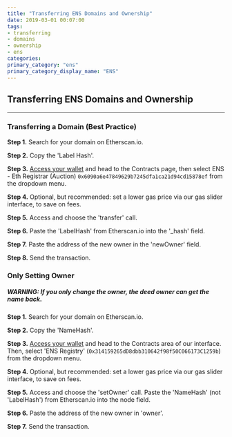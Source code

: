```yaml
---
title: "Transferring ENS Domains and Ownership"
date: 2019-03-01 00:07:00
tags:
- transferring
- domains
- ownership
- ens
categories:
primary_category: "ens"
primary_category_display_name: "ENS"
---
```


## Transferring ENS Domains and Ownership
***

### Transferring a Domain (Best Practice)
**Step 1.** Search for your domain on Etherscan.io.

**Step 2.** Copy the 'Label Hash'.

**Step 3.** [Access your wallet]() and head to the Contracts page, then select ENS - Eth Registrar (Auction) `0x6090a6e47849629b7245dfa1ca21d94cd15878ef` from the dropdown menu.

**Step 4.** Optional, but recommended: set a lower gas price via our gas slider interface, to save on fees.

**Step 5.** Access and choose the 'transfer' call.

**Step 6.** Paste the 'LabelHash' from Etherscan.io into the '_hash' field.

**Step 7.** Paste the address of the new owner in the 'newOwner' field.

**Step 8.** Send the transaction.



### Only Setting Owner
##### WARNING: If you only change the owner, the deed owner can get the name back.

**Step 1.** Search for your domain on Etherscan.io.

**Step 2.** Copy the 'NameHash'.

**Step 3.** [Access your wallet]() and head to the Contracts area of our interface. Then, select 'ENS Registry' (`0x314159265dD8dbb310642f98f50C066173C1259b`) from the dropdown menu.

**Step 4.** Optional, but recommended: set a lower gas price via our gas slider interface, to save on fees.

**Step 5.** Access and choose the 'setOwner' call. Paste the 'NameHash' (not 'LabelHash') from Etherscan.io into the node field.

**Step 6.** Paste the address of the new owner in 'owner'.

**Step 7.** Send the transaction.